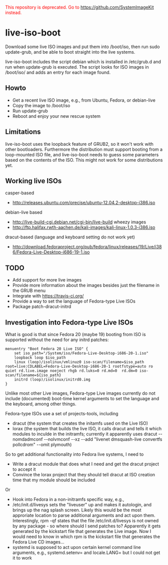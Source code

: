 <span style="color:#FF0000">This repository is deprecated. Go to https://github.com/SystemImageKit instead.</span>


live-iso-boot
=============

Download some live ISO images and put them into /boot/iso, then run sudo update-grub, and be able to boot straight into the live systems.

live-iso-boot includes the script debian which is installed in /etc/grub.d and run when update-grub is executed. The script looks for
ISO images in /boot/iso/ and adds an entry for each image found.

Howto
-----

- Get a recent live ISO image, e.g., from Ubuntu, Fedora, or debian-live
- Copy the image to /boot/iso
- Run update-grub
- Reboot and enjoy your new rescue system

Limitations
-----------

live-iso-boot uses the loopback feature of GRUB2, so it won't work with other bootloaders. Furthermore the distribution must support
booting from a loop-mounted ISO file, and live-iso-boot needs to guess some parameters based on the contents of the ISO. This
might not work for some distributions yet.

Working live ISOs
-----------------

casper-based
 * http://releases.ubuntu.com/precise/ubuntu-12.04.2-desktop-i386.iso

debian-live based
 * http://live-build-cgi.debian.net/cgi-bin/live-build wheezy images
 * http://ftp.halifax.rwth-aachen.de/kali-images/kali-linux-1.0.3-i386.iso

dracut-based (language and keyboard setting do not work yet)
 * http://download.fedoraproject.org/pub/fedora/linux/releases/19/Live/i386/Fedora-Live-Desktop-i686-19-1.iso

TODO
----

* Add support for more live images
* Provide more information about the images besides just the filename in the GRUB menu
* Integrate with https://travis-ci.org/
* Provide a way to set the language of Fedora-type Live ISOs
* Package patch-dracut-initrd

Investigation into Fedora-type Live ISOs
----------------------------------------

What is good is that since Fedora 20 (maybe 19) booting from ISO is supported without the need for any initrd patches:

```
menuentry "Boot Fedora 20 Live ISO" {
	set iso_path="/System/iso/Fedora-Live-Desktop-i686-20-1.iso"
	loopback loop $iso_path
	linux (loop)/isolinux/vmlinuz0 iso-scan/filename=$iso_path root=live:CDLABEL=Fedora-Live-Desktop-i686-20-1 rootfstype=auto ro quiet rd.live.image noeject rhgb rd.luks=0 rd.md=0  rd.dm=0 iso-scan/filename=${iso_path}
	initrd (loop)/isolinux/initrd0.img
}
```

Unlike most other Live images, Fedora-type Live images currently do not include (documented) boot-time kernel arguments to set the language and the keyboard, among other things.

Fedora-type ISOs use a set of projects-tools, including
 * dracut  (the system that creates the initamfs used on the Live ISO)
 * lorax (the system that builds the live ISO, it calls dracut and tells it which modules to inculde in the initramfs; currently it apparently uses dracut --nomdadmconf --nolvmconf --xz --add "livenet dmsquash-live convertfs pollcdrom" --omit plymouth)
 
So to get additional functionality into Fedora live systems, I need to
 * Write a dracut module that does what I need and get the dracut project to accept it
 * Convince the lorax project that they should tell dracut at ISO creation time that my module should be included

Or
 * Hook into Fedora in a non-initramfs specific way, e.g., 
  * /etc/init.d/livesys sets the "liveuser" up and makes it autologin, and brings up the nag splash screen. Likely this would be the most approriate location to parse additional arguments and act upon them. Interestingly, rpm -qf states that the file /etc/init.d/livesys is not owned by any package - so where should I send patches to? Apparently it gets generated by the kickstart file that generates the Live image. Now I would need to know in which rpm is the kickstart file that generates the Fedora Live CD images... 
  * systemd is supposed to act upon certain kernel command line arguments, e.g., systemd.setenv= and locale.LANG= but I could not get it to work
